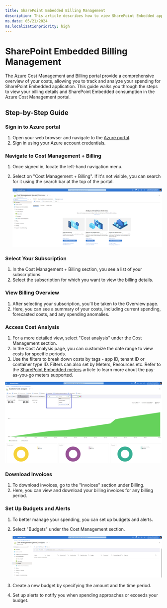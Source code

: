 ```yaml
---
title: SharePoint Embedded Billing Management
description: This article describes how to view SharePoint Embedded application consumption in Azure portal.
ms.date: 05/21/2024
ms.localizationpriority: high
---
```


# SharePoint Embedded Billing Management

The Azure Cost Management and Billing portal provide a comprehensive overview of your costs, allowing you to track and analyze your spending for SharePoint Embedded application. This guide walks you through the steps to view your billing details and SharePoint Embedded consumption in the Azure Cost Management portal.

## Step-by-Step Guide

### Sign in to Azure portal
1. Open your web browser and navigate to the [Azure portal](https://portal.azure.com/).
1. Sign in using your Azure account credentials.

### Navigate to Cost Management + Billing

1. Once signed in, locate the left-hand navigation menu.
1. Select on "Cost Management + Billing". If it's not visible, you can search for it using the search bar at the top of the portal.
   
   ![Cost Management](../../../images/billmanag1.png)

### Select Your Subscription

1. In the Cost Management + Billing section, you see a list of your subscriptions.
1. Select the subscription for which you want to view the billing details.

### View Billing Overview

1. After selecting your subscription, you'll be taken to the Overview page.
1. Here, you can see a summary of your costs, including current spending, forecasted costs, and any spending anomalies.

### Access Cost Analysis

1. For a more detailed view, select "Cost analysis" under the Cost Management section.
1. In the Cost Analysis page, you can customize the date range to view costs for specific periods.
1. Use the filters to break down costs by tags - app ID, tenant ID or container type ID. Filters can also set by Meters, Resources etc. Refer to the [SharePoint Embedded meters](docs/embedded/concepts/admin-exp/meters.md) article to learn more about the pay-as-you-go meters supported.

![Meters](../../../images/billmanag2.png)

### Download Invoices

1. To download invoices, go to the "Invoices" section under Billing.
1. Here, you can view and download your billing invoices for any billing period.

### Set Up Budgets and Alerts

1. To better manage your spending, you can set up budgets and alerts.
1. Select "Budgets" under the Cost Management section.

   ![Budgets](../../../images/billmanag3.png)

1. Create a new budget by specifying the amount and the time period.
1. Set up alerts to notify you when spending approaches or exceeds your budget.

